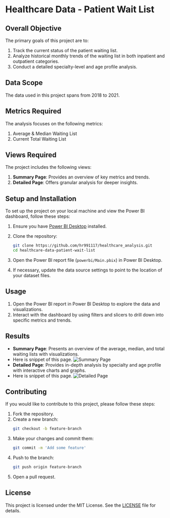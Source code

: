 # Healthcare Data - Patient Wait List

## Overall Objective
The primary goals of this project are to:
1. Track the current status of the patient waiting list.
2. Analyze historical monthly trends of the waiting list in both inpatient and outpatient categories.
3. Conduct a detailed specialty-level and age profile analysis.

## Data Scope
The data used in this project spans from 2018 to 2021.

## Metrics Required
The analysis focuses on the following metrics:
1. Average & Median Waiting List
2. Current Total Waiting List

## Views Required
The project includes the following views:
1. **Summary Page**: Provides an overview of key metrics and trends.
2. **Detailed Page**: Offers granular analysis for deeper insights.

## Setup and Installation
To set up the project on your local machine and view the Power BI dashboard, follow these steps:

1. Ensure you have [Power BI Desktop](https://powerbi.microsoft.com/desktop) installed.

2. Clone the repository:
    ```sh
    git clone https://github.com/hr991117/healthcare_analysis.git
    cd healthcare-data-patient-wait-list
    ```

3. Open the Power BI report file (`powerbi/Main.pbix`) in Power BI Desktop.

4. If necessary, update the data source settings to point to the location of your dataset files.

## Usage
1. Open the Power BI report in Power BI Desktop to explore the data and visualizations.
2. Interact with the dashboard by using filters and slicers to drill down into specific metrics and trends.

## Results
- **Summary Page**: Presents an overview of the average, median, and total waiting lists with visualizations.
- Here is snippet of this page.
   ![Summary Page](https://github.com/user-attachments/assets/34d7aff0-fbf1-471b-9d16-c90b3a5376c0)
- **Detailed Page**: Provides in-depth analysis by specialty and age profile with interactive charts and graphs.
-  Here is snippet of this page.
   ![Detailed Page](https://github.com/user-attachments/assets/8a34535a-69fc-46f8-94b0-125350ddb7d4)

## Contributing
If you would like to contribute to this project, please follow these steps:
1. Fork the repository.
2. Create a new branch:
    ```sh
    git checkout -b feature-branch
    ```
3. Make your changes and commit them:
    ```sh
    git commit -m 'Add some feature'
    ```
4. Push to the branch:
    ```sh
    git push origin feature-branch
    ```
5. Open a pull request.

## License
This project is licensed under the MIT License. See the [LICENSE](LICENSE) file for details.
